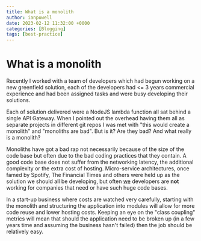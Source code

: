 ```yaml
---
title: What is a monolith
author: ianpowell
date: 2023-02-12 11:32:00 +0000
categories: [Blogging]
tags: [best-practice]
---
```


# What is a monolith

Recently I worked with a team of developers which had begun working on a new greenfield solution, each of the developers had <= 3 years commercial experience and had been assigned tasks and were busy developing their solutions.

Each of solution delivered were a NodeJS lambda function all sat behind a single API Gateway. When I pointed out the overhead having them all as separate projects in different git repos I was met with "this would create a monolith" and "monoliths are bad".  But is it? Are they bad? And what really is a monolith?

Monoliths have got a bad rap not necessarily because of the size of the code base but often due to the bad coding practices that they contain. A good code base does not suffer from the networking latency, the additional complexity or the extra cost of hosting.  Micro-service architectures, once famed by Spotify, The Financial Times and others were held up as the solution we should all be developing, but often <u>we</u> developers are **not** working for companies that need or have such huge code bases. 

In a start-up business where costs are watched very carefully, starting with the monolith and structuring the application into modules will allow for more code reuse and lower hosting costs.  Keeping an eye on the "class coupling" metrics will mean that should the application need to be broken up (in a few years time and assuming the business hasn't failed) then the job should be relatively easy.